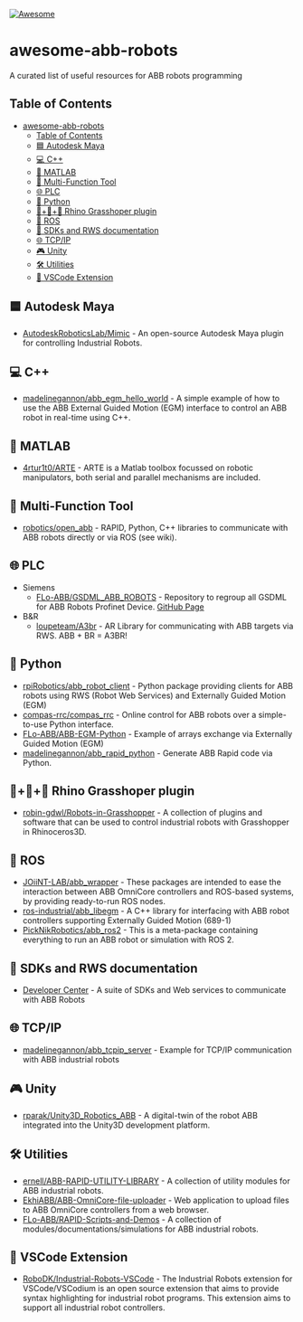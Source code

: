 [![Awesome](https://awesome.re/badge.svg)](https://awesome.re)

# awesome-abb-robots
A curated list of useful resources for ABB robots programming

## Table of Contents
- [awesome-abb-robots](#awesome-abb-robots)
  - [Table of Contents](#table-of-contents)
  - [🟦 Autodesk Maya](#-autodesk-maya)
  - [💻 C++](#-c)
  - [🧮 MATLAB](#-matlab)
  - [🧰 Multi-Function Tool](#-multi-function-tool)
  - [🌐 PLC](#-plc)
  - [🐍 Python](#-python)
  - [🦏+🦗+🤖 Rhino Grasshoper plugin](#-rhino-grasshoper-plugin)
  - [🤖 ROS](#-ros)
  - [🔧 SDKs and RWS documentation](#-sdks-and-rws-documentation)
  - [🌐 TCP/IP](#-tcpip)
  - [🎮 Unity](#-unity)
  - [🛠️ Utilities](#️-utilities)
  - [📝 VSCode Extension](#-vscode-extension)

## 🟦 Autodesk Maya
- [AutodeskRoboticsLab/Mimic](https://github.com/AutodeskRoboticsLab/Mimic) - An open-source Autodesk Maya plugin for controlling Industrial Robots.

## 💻 C++
- [madelinegannon/abb_egm_hello_world](https://github.com/madelinegannon/abb_egm_hello_world) - A simple example of how to use the ABB External Guided Motion (EGM) interface to control an ABB robot in real-time using C++.

## 🧮 MATLAB
- [4rtur1t0/ARTE](https://github.com/4rtur1t0/ARTE) - ARTE is a Matlab toolbox focussed on robotic manipulators, both serial and parallel mechanisms are included.

## 🧰 Multi-Function Tool
- [robotics/open_abb](https://github.com/robotics/open_abb) - RAPID, Python, C++ libraries to communicate with ABB robots directly or via ROS (see wiki).

## 🌐 PLC
- Siemens
  - [FLo-ABB/GSDML_ABB_ROBOTS](https://github.com/FLo-ABB/GSDML_ABB_ROBOTS) - Repository to regroup all GSDML for ABB Robots Profinet Device. [GitHub Page](https://flo-abb.github.io/GSDML_ABB_ROBOTS/)
- B&R
  - [loupeteam/A3br](https://github.com/loupeteam/A3br) - AR Library for communicating with ABB targets via RWS. ABB + BR = A3BR!

## 🐍 Python
- [rpiRobotics/abb_robot_client](https://github.com/rpiRobotics/abb_robot_client) - Python package providing clients for ABB robots using RWS (Robot Web Services) and Externally Guided Motion (EGM)
- [compas-rrc/compas_rrc](https://github.com/compas-rrc/compas_rrc) - Online control for ABB robots over a simple-to-use Python interface.
- [FLo-ABB/ABB-EGM-Python](https://github.com/FLo-ABB/ABB-EGM-Python/tree/master) - Example of arrays exchange via Externally Guided Motion (EGM)
- [madelinegannon/abb_rapid_python](https://github.com/madelinegannon/abb_rapid_python) - Generate ABB Rapid code via Python.

## 🦏+🦗+🤖 Rhino Grasshoper plugin
- [robin-gdwl/Robots-in-Grasshopper](https://github.com/robin-gdwl/Robots-in-Grasshopper) - A collection of plugins and software that can be used to control industrial robots with Grasshopper in Rhinoceros3D.

## 🤖 ROS
- [JOiiNT-LAB/abb_wrapper](https://github.com/JOiiNT-LAB/abb_wrapper) - These packages are intended to ease the interaction between ABB OmniCore controllers and ROS-based systems, by providing ready-to-run ROS nodes.
- [ros-industrial/abb_libegm](https://github.com/ros-industrial/abb_libegm) - A C++ library for interfacing with ABB robot controllers supporting Externally Guided Motion (689-1)
- [PickNikRobotics/abb_ros2](https://github.com/PickNikRobotics/abb_ros2) - This is a meta-package containing everything to run an ABB robot or simulation with ROS 2.

## 🔧 SDKs and RWS documentation
- [Developer Center](https://developercenter.robotstudio.com/) - A suite of SDKs and Web services to communicate with ABB Robots

## 🌐 TCP/IP
- [madelinegannon/abb_tcpip_server](https://github.com/madelinegannon/abb_tcpip_server) - Example for TCP/IP communication with ABB industrial robots

## 🎮 Unity
- [rparak/Unity3D_Robotics_ABB](https://github.com/rparak/Unity3D_Robotics_ABB) - A digital-twin of the robot ABB integrated into the Unity3D development platform.

## 🛠️ Utilities
- [ernell/ABB-RAPID-UTILITY-LIBRARY](https://github.com/ernell/ABB-RAPID-UTILITY-LIBRARY) - A collection of utility modules for ABB industrial robots.
- [EkhiABB/ABB-OmniCore-file-uploader](https://github.com/EkhiABB/ABB-OmniCore-file-uploader) - Web application to upload files to ABB OmniCore controllers from a web browser.
- [FLo-ABB/RAPID-Scripts-and-Demos](https://github.com/FLo-ABB/RAPID-Scripts-and-Demos) - A collection of modules/documentations/simulations for ABB industrial robots.

## 📝 VSCode Extension
- [RoboDK/Industrial-Robots-VSCode](https://github.com/RoboDK/Industrial-Robots-VSCode) - The Industrial Robots extension for VSCode/VSCodium is an open source extension that aims to provide syntax highlighting for industrial robot programs. This extension aims to support all industrial robot controllers.
